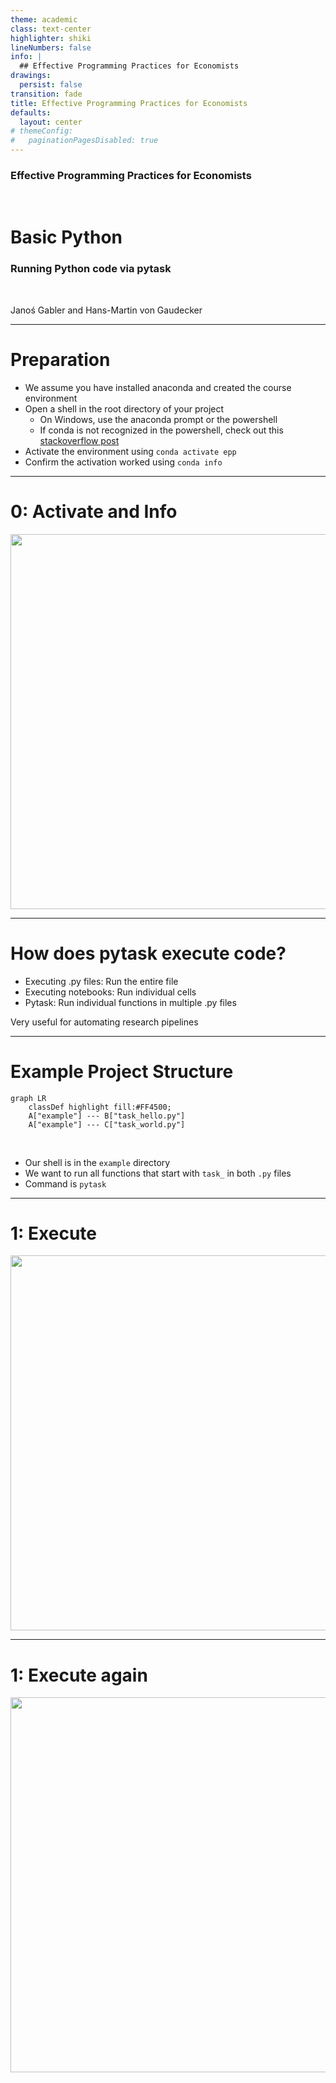 ```yaml
---
theme: academic
class: text-center
highlighter: shiki
lineNumbers: false
info: |
  ## Effective Programming Practices for Economists
drawings:
  persist: false
transition: fade
title: Effective Programming Practices for Economists
defaults:
  layout: center
# themeConfig:
#   paginationPagesDisabled: true
---
```


### Effective Programming Practices for Economists

<br/>

# Basic Python

### Running Python code via pytask

<br/>


Janoś Gabler and Hans-Martin von Gaudecker

---

# Preparation

- We assume you have installed anaconda and created the course environment
- Open a shell in the root directory of your project
    - On Windows, use the anaconda prompt or the powershell
    - If conda is not recognized in the powershell, check out this
      [stackoverflow post](https://stackoverflow.com/a/65160772/21900143)
- Activate the environment using `conda activate epp`
- Confirm the activation worked using `conda info`


---

# 0: Activate and Info

<img src="activate_and_info.png" class="rounded" width="600"/>

---

# How does pytask execute code?

- Executing .py files: Run the entire file
- Executing notebooks: Run individual cells
- Pytask: Run individual functions in multiple .py files

Very useful for automating research pipelines

---

# Example Project Structure


```mermaid {theme: 'dark', scale: 0.8}
graph LR
    classDef highlight fill:#FF4500;
    A["example"] --- B["task_hello.py"]
    A["example"] --- C["task_world.py"]
```

<br/>

- Our shell is in the `example` directory
- We want to run all functions that start with `task_` in both `.py` files
- Command is `pytask`


---

# 1: Execute

<img src="run_1.png" class="rounded" width="600"/>


---

# 1: Execute again

<img src="run_2.png" class="rounded" width="600"/>
